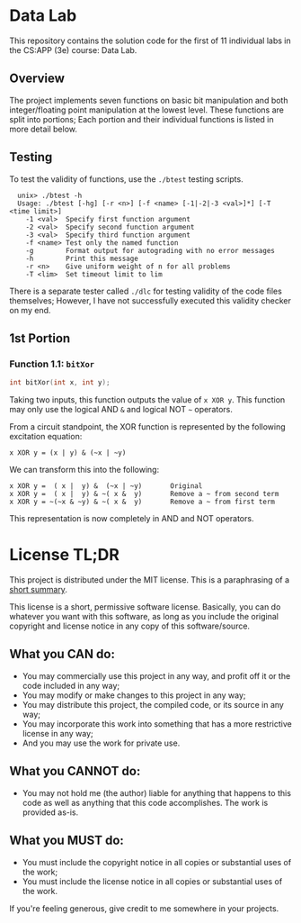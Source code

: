 # Data Lab

This repository contains the solution code for the first of 11 individual labs
in the CS:APP (3e) course: Data Lab.

## Overview

The project implements seven functions on basic bit manipulation and both
integer/floating point manipulation at the lowest level. These functions are
split into portions; Each portion and their individual functions is listed in
more detail below.

## Testing

To test the validity of functions, use the `./btest` testing scripts.

```
  unix> ./btest -h
  Usage: ./btest [-hg] [-r <n>] [-f <name> [-1|-2|-3 <val>]*] [-T <time limit>]
    -1 <val>  Specify first function argument
    -2 <val>  Specify second function argument
    -3 <val>  Specify third function argument
    -f <name> Test only the named function
    -g        Format output for autograding with no error messages
    -h        Print this message
    -r <n>    Give uniform weight of n for all problems
    -T <lim>  Set timeout limit to lim
```

There is a separate tester called `./dlc` for testing validity of the code files
themselves; However, I have not successfully executed this validity checker on
my end.

## 1st Portion

### Function 1.1: `bitXor`

```c
int bitXor(int x, int y);
```

Taking two inputs, this function outputs the value of `x XOR y`. This function
may only use the logical AND `&` and logical NOT `~` operators.

From a circuit standpoint, the XOR function is represented by the following
excitation equation:

```
x XOR y = (x | y) & (~x | ~y)
```

We can transform this into the following:

```
x XOR y =  ( x |  y) &  (~x | ~y)       Original
x XOR y =  ( x |  y) & ~( x &  y)       Remove a ~ from second term
x XOR y = ~(~x & ~y) & ~( x &  y)       Remove a ~ from first term
```

This representation is now completely in AND and NOT operators.

# License TL;DR

This project is distributed under the MIT license. This is a paraphrasing of a
[short summary](https://tldrlegal.com/license/mit-license).

This license is a short, permissive software license. Basically, you can do
whatever you want with this software, as long as you include the original
copyright and license notice in any copy of this software/source.

## What you CAN do:

-   You may commercially use this project in any way, and profit off it or the
    code included in any way;
-   You may modify or make changes to this project in any way;
-   You may distribute this project, the compiled code, or its source in any
    way;
-   You may incorporate this work into something that has a more restrictive
    license in any way;
-   And you may use the work for private use.

## What you CANNOT do:

-   You may not hold me (the author) liable for anything that happens to this
    code as well as anything that this code accomplishes. The work is provided
    as-is.

## What you MUST do:

-   You must include the copyright notice in all copies or substantial uses of
    the work;
-   You must include the license notice in all copies or substantial uses of the
    work.

If you're feeling generous, give credit to me somewhere in your projects.
